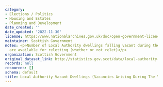 ```yaml
---
category:
- Elections / Politics
- Housing and Estates
- Planning and Development
date_created: ''
date_updated: '2022-11-30'
license: https://www.nationalarchives.gov.uk/doc/open-government-licence/version/3/
maintainer: Scottish Government
notes: <p>Number of Local Authority dwellings falling vacant during the year and which
  are available for reletting (whether or not relet)</p>
organization: Scottish Government
original_dataset_link: http://statistics.gov.scot/data/local-authority-vacant-dwellings-vacancies-arising-during-the-year
records: null
resources: []
schema: default
title: Local Authority Vacant Dwellings (Vacancies Arising During The Year)
---
```

